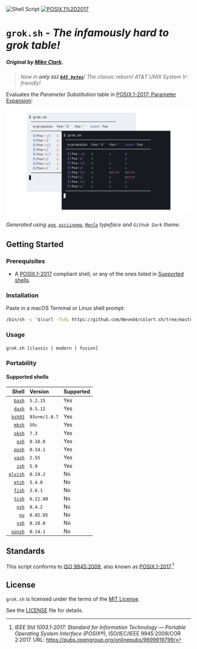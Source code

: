 ![Shell Script](https://img.shields.io/badge/Shell_Script-9DDE66?logo=gnubash&logoColor=000&style=for-the-badge)
[![POSIX.1%2D2017](https://img.shields.io/badge/POSIX.1&#8209;2017-6A737D?labelColor=6A737D&style=for-the-badge)][POSIX.1-2017]

# `grok.sh` - *The infamously hard to grok table!*

##### Original by [Mike Clark].

> _Now in **only ~~`957`~~ [`645 bytes`]**! The classic reborn! AT&T UNIX
> System V-friendly!_

Evaluates the _Parameter Substitution_ table in [POSIX.1-2017: Parameter
Expansion]:

![](graphics/grok.png)

###### Generated using [`agg`], [`asciinema`], [`Menlo`] typeface and `Github Dark` theme.

## Getting Started

### Prerequisites

- A [POSIX.1-2017] compliant shell, or any of the ones listed in [Supported
  shells](#supported-shells).

### Installation

Paste in a macOS Terminal or Linux shell prompt:
```sh
/bin/sh -c "$(curl -fsSL https://github.com/Neved4/colort.sh/tree/master/install.sh"
```

### Usage

```grok.sh [classic | modern | fusion]```

### Portability

#### Supported shells

|      Shell | Version       | Supported |
| ---------: | :------------ | :-------- |
|   [`bash`] | `5.2.15`      | Yes       |
|   [`dash`] | `0.5.12`      | Yes       |
|  [`ksh93`] | `93u+m/1.0.7` | Yes       |
|   [`mksh`] | `59c`         | Yes       |
|   [`oksh`] | `7.3`         | Yes       |
|    [`osh`] | `0.18.0`      | Yes       |
|   [`posh`] | `0.14.1`      | Yes       |
|   [`yash`] | `2.55`        | Yes       |
|    [`zsh`] | `5.9`         | Yes       |
| [`elvish`] | `0.19.2`      | No        |
|   [`etsh`] | `5.4.0`       | No        |
|   [`fish`] | `3.6.1`       | No        |
|   [`tcsh`] | `6.21.00`     | No        |
|    [`nsh`] | `0.4.2`       | No        |
|     [`nu`] | `0.85.05`     | No        |
|    [`ysh`] | `0.18.0`      | No        |
|  [`xonsh`] | `0.14.1`      | No        |

## Standards

This script conforms to [ISO 9945:2009][POSIX.1-2017], also known as
[POSIX.1-2017].[^1]

## License

`grok.sh` is licensed under the terms of the [MIT License].

See the [LICENSE](LICENSE) file for details.

[^1]: _IEEE Std 1003.1-2017: Standard for Information Technology — Portable
      Operating System Interface (POSIX®)_, ISO/IEC/IEEE 9945:2009/COR
      2:2017. URL: https://pubs.opengroup.org/onlinepubs/9699919799/

[`645 bytes`]: ./src/classic.sh
[`agg`]: https://github.com/asciinema/agg
[`asciinema`]: https://github.com/asciinema/asciinema
[`Menlo`]: https://en.wikipedia.org/wiki/Menlo_(typeface)
[`Github Dark`]: link
[`kanagawa.nvim`]: https://github.com/rebelot/kanagawa.nvim
[Mike Clark]: https://stackoverflow.com/a/67261832
[MIT License]: https://opensource.org/license/mit/
[POSIX.1-2017: Parameter Expansion]: https://pubs.opengroup.org/onlinepubs/9699919799/utilities/V3_chap02.html#tag_18_06_02
[POSIX.1-2017]: https://pubs.opengroup.org/onlinepubs/9699919799/

[`bash`]: https://git.savannah.gnu.org/cgit/bash.git/
[`dash`]: https://git.kernel.org/pub/scm/utils/dash/dash.git
[`ksh93`]: https://github.com/ksh93/ksh
[`mksh`]: https://github.com/MirBSD/mksh
[`osh`]: https://www.oilshell.org/cross-ref.html?tag=OSH#OSH
[`oksh`]: https://github.com/ibara/oksh
[`posh`]: https://salsa.debian.org/clint/posh
[`yash`]: https://github.com/magicant/yash
[`zsh`]: https://github.com/zsh-users/zsh
[`elvish`]: https://github.com/elves/elvish
[`etsh`]: https://etsh.nl/
[`fish`]: https://github.com/fish-shell/fish-shell
[`nsh`]: https://github.com/nuta/nsh
[`nu`]: https://github.com/nushell/nushell
[`tcsh`]: https://github.com/freebsd/freebsd-src/tree/main/bin/csh
[`ysh`]: https://www.oilshell.org/cross-ref.html?tag=YSH#YSH
[`xonsh`]: https://xon.sh/
